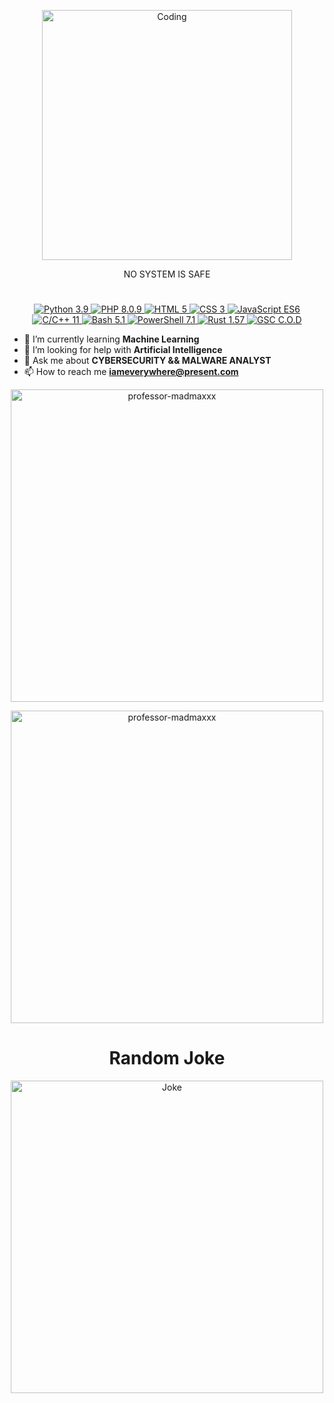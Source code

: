 <p align="center">
  <a href="https://github.com/professor-madmaxxx">
    <img align="center" alt="Coding" width="400" src="https://media.tenor.com/rePDfDWO3XoAAAAd/hacking.gif">
  </a>
</p>

<p align="center">NO SYSTEM IS SAFE</p>

<h1 align="center"> </h1>

<div align="center">
  <a href="https://www.python.org">
    <img src="https://img.shields.io/badge/Python-3.9-blue.svg?logo=python&logoColor=white" alt="Python 3.9">
  </a>
  <a href="https://www.php.net">
    <img src="https://img.shields.io/badge/PHP-8.0.9-777BB4.svg?logo=php&logoColor=white" alt="PHP 8.0.9">
  </a>
  <a href="https://developer.mozilla.org/en-US/docs/Web/HTML">
    <img src="https://img.shields.io/badge/HTML-5-orange.svg?logo=html5&logoColor=white" alt="HTML 5">
  </a>
  <a href="https://developer.mozilla.org/en-US/docs/Web/CSS">
    <img src="https://img.shields.io/badge/CSS-3-blueviolet.svg?logo=css3&logoColor=white" alt="CSS 3">
  </a>
  <a href="https://developer.mozilla.org/en-US/docs/Web/JavaScript">
    <img src="https://img.shields.io/badge/JavaScript-ES6-yellow.svg?logo=javascript&logoColor=white" alt="JavaScript ES6">
  </a>
  <a href="https://en.cppreference.com/w/cpp/11">
    <img src="https://img.shields.io/badge/C%2FC%2B%2B-11-orange.svg" alt="C/C++ 11">
  </a>
  <a href="https://www.gnu.org/software/bash/">
    <img src="https://img.shields.io/badge/Bash-5.1-green.svg?logo=gnu-bash&logoColor=white" alt="Bash 5.1">
  </a>
  <a href="https://docs.microsoft.com/en-us/powershell/">
    <img src="https://img.shields.io/badge/PowerShell-7.1-blueviolet.svg?logo=powershell&logoColor=white" alt="PowerShell 7.1">
  </a>
  <a href="https://www.rust-lang.org/">
    <img src="https://img.shields.io/badge/Rust-1.57-orange.svg?logo=rust&logoColor=white" alt="Rust 1.57">
  </a>
  <a href="https://www.callofduty.com/">
    <img src="https://img.shields.io/badge/GSC-C.O.D-yellowgreen.svg" alt="GSC C.O.D">
  </a>
</div>

- 🌱 I’m currently learning **Machine Learning**
- 🤝 I’m looking for help with **Artificial Intelligence**
- 💬 Ask me about **CYBERSECURITY && MALWARE ANALYST**
- 📫 How to reach me **iameverywhere@present.com**

<p align="center">
    <img width="500" src="https://github-profile-summary-cards.vercel.app/api/cards/profile-details?username=Programmer-Hacktivist&theme=monokai" alt="professor-madmaxxx">
</p>

<p align="center">
    <img width="500" src="https://github-profile-trophy.vercel.app/?username=Programmer-Hacktivist&theme=onedark" alt="professor-madmaxxx">
</p>

<h1 align="center">Random Joke</h1>
<p align="center">
    <img width="500" src="https://readme-jokes.vercel.app/api?hideBorder" alt="Joke">
</p>
